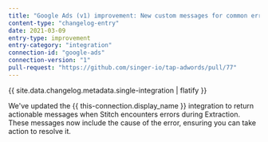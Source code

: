 ```yaml
---
title: "Google Ads (v1) improvement: New custom messages for common errors"
content-type: "changelog-entry"
date: 2021-03-09
entry-type: improvement
entry-category: "integration"
connection-id: "google-ads"
connection-version: "1"
pull-request: "https://github.com/singer-io/tap-adwords/pull/77"
---
```


{{ site.data.changelog.metadata.single-integration | flatify }}

We've updated the {{ this-connection.display_name }} integration to return actionable messages when Stitch encounters errors during Extraction. These messages now include the cause of the error, ensuring you can take action to resolve it.
